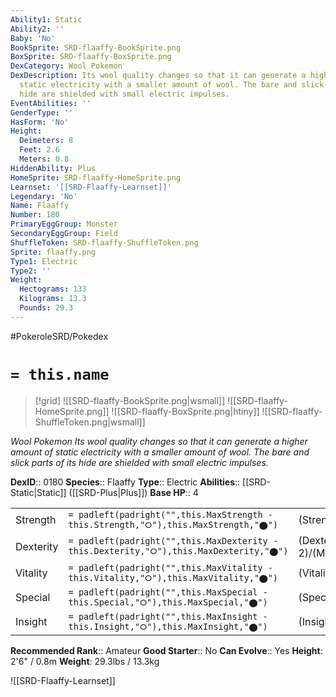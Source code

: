 ```yaml
---
Ability1: Static
Ability2: ''
Baby: 'No'
BookSprite: SRD-flaaffy-BookSprite.png
BoxSprite: SRD-flaaffy-BoxSprite.png
DexCategory: Wool Pokemon
DexDescription: Its wool quality changes so that it can generate a higher amount of
  static electricity with a smaller amount of wool. The bare and slick parts of its
  hide are shielded with small electric impulses.
EventAbilities: ''
GenderType: ''
HasForm: 'No'
Height:
  Deimeters: 8
  Feet: 2.6
  Meters: 0.8
HiddenAbility: Plus
HomeSprite: SRD-flaaffy-HomeSprite.png
Learnset: '[[SRD-Flaaffy-Learnset]]'
Legendary: 'No'
Name: Flaaffy
Number: 180
PrimaryEggGroup: Monster
SecondaryEggGroup: Field
ShuffleToken: SRD-flaaffy-ShuffleToken.png
Sprite: flaaffy.png
Type1: Electric
Type2: ''
Weight:
  Hectograms: 133
  Kilograms: 13.3
  Pounds: 29.3
---
```


#PokeroleSRD/Pokedex

# `= this.name`

> [!grid]
> ![[SRD-flaaffy-BookSprite.png|wsmall]]
> ![[SRD-flaaffy-HomeSprite.png]]
> ![[SRD-flaaffy-BoxSprite.png|htiny]]
> ![[SRD-flaaffy-ShuffleToken.png|wsmall]]


*Wool Pokemon*
*Its wool quality changes so that it can generate a higher amount of static electricity with a smaller amount of wool. The bare and slick parts of its hide are shielded with small electric impulses.*

**DexID**:: 0180
**Species**:: Flaaffy
**Type**:: Electric
**Abilities**:: [[SRD-Static|Static]] ([[SRD-Plus|Plus]])
**Base HP**:: 4

|           |                                                                                        |                                          |
| --------- | -------------------------------------------------------------------------------------- | ---------------------------------------- |
| Strength  | `= padleft(padright("",this.MaxStrength - this.Strength,"⭘"),this.MaxStrength,"⬤")`    | (Strength::2)/(MaxStrength::4)   |
| Dexterity | `= padleft(padright("",this.MaxDexterity - this.Dexterity,"⭘"),this.MaxDexterity,"⬤")` | (Dexterity:: 2)/(MaxDexterity::4) |
| Vitality  | `= padleft(padright("",this.MaxVitality - this.Vitality,"⭘"),this.MaxVitality,"⬤")`    | (Vitality::2)/(MaxVitality::4)   |
| Special   | `= padleft(padright("",this.MaxSpecial - this.Special,"⭘"),this.MaxSpecial,"⬤")`       | (Special::2)/(MaxSpecial::5)     |
| Insight   | `= padleft(padright("",this.MaxInsight - this.Insight,"⭘"),this.MaxInsight,"⬤")`       | (Insight::2)/(MaxInsight::4)     |


**Recommended Rank**:: Amateur
**Good Starter**:: No
**Can Evolve**:: Yes
**Height**: 2'6" / 0.8m
**Weight**: 29.3lbs / 13.3kg

![[SRD-Flaaffy-Learnset]]